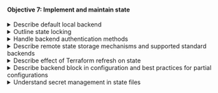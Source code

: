 
#### Objective 7: Implement and maintain state	

<details><summary>Describe default local backend</summary>
<p>
Backends,Local
</p>

</details>

<details><summary>Outline state locking	</summary>
<p>
State Locking
</p>

</details>

<details><summary>Handle backend authentication methods	</summary>
<p>
Backend Types	
</p>

</details>

<details><summary>Describe remote state storage mechanisms and supported standard backends</summary>
<p>
Backend Types	
</p>

</details>

<details><summary>Describe effect of Terraform refresh on state	</summary>
<p>
Command: refresh
</p>

</details>

<details><summary>Describe backend block in configuration and best practices for partial configurations	</summary>
<p>
Backend Configuration
</p>

</details>

<details><summary>Understand secret management in state files</summary>
<p>
Sensitive Data in State
</p>

</details>